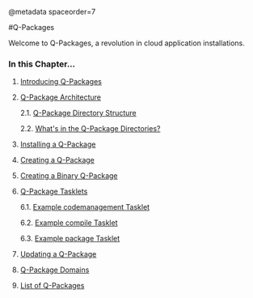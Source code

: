 @metadata spaceorder=7

[qpintro]: /pylabsdoc/#/Q-Packages/QPIntro
[qparchitecture]: /pylabsdoc/#/Q-Packages/QPackageArchitecture
[qpinstall]: /pylabsdoc/#/Q-Packages/QPInstall
[qpcreate]: /pylabsdoc/#/Q-Packages/QPCreate
[qpcreatebinary]: /pylabsdoc/#/Q-Packages/QPCcreatebinary
[qptasklets]: /pylabsdoc/#/Q-Packages/QPTasklets
[codemgmt]: /pylabsdoc/#/Q-Packages/CodeManagement
[compile]: /pylabsdoc/#/Q-Packages/Compile
[package]: /pylabsdoc/#/Q-Packages/Package
[qpupdate]: /pylabsdoc/#/Q-Packages/QPUpdate
[qpdomains]: /pylabsdoc/#/Q-Packages/QPDomains
[qplist]: /pylabsdoc/#/Q-Packages/QPList


#Q-Packages

Welcome to Q-Packages, a revolution in cloud application installations.


### In this Chapter...
1. [Introducing Q-Packages][qpintro]
2. [Q-Package Architecture][qparchitecture]

    2.1. [Q-Package Directory Structure][qparchitecture]
    
    2.2. [What's in the Q-Package Directories?][qparchitecture]
    
3. [Installing a Q-Package][qpinstall]
4. [Creating a Q-Package][qpcreate]
5. [Creating a Binary Q-Package][qpcreatebinary]
6. [Q-Package Tasklets][qptasklets]

    6.1. [Example codemanagement Tasklet][codemgmt]
    
    6.2. [Example compile Tasklet][compile]
    
    6.3. [Example package Tasklet][package]
    
7. [Updating a Q-Package][qpupdate]
8. [Q-Package Domains][qpdomains]
9. [List of Q-Packages][qplist]
